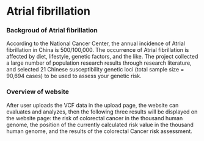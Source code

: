 # **Atrial fibrillation**

### Backgroud of Atrial fibrillation

According to the National Cancer Center, the annual incidence of Atrial fibrillation in China is 500/100,000.
The occurrence of Atrial fibrillation is affected by diet, lifestyle, genetic factors, and the like. 
The project collected a large number of population research results through research literature, and selected 21 Chinese susceptibility genetic loci (total sample size = 90,694 cases) to be used to assess your genetic risk.

### Overview of website

After user uploads the VCF data in the upload page, the website can evaluates and analyzes, then the following three results will be displayed on the website page: the risk of colorectal cancer in the thousand human genome, the position of the currently calculated risk value in the thousand human genome, and the results of the colorectal Cancer risk assessment.


### 

